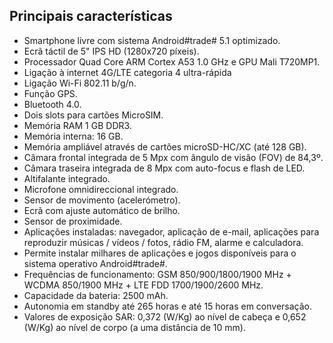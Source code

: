 ## Principais características

*	Smartphone livre com sistema Android#trade# 5.1 optimizado.
*	Ecrã táctil de 5" IPS HD (1280x720 píxeis).
*	Processador Quad Core ARM Cortex A53 1.0 GHz e GPU Mali T720MP1.
*	Ligação à internet 4G/LTE categoria 4 ultra-rápida
*	Ligação Wi-Fi 802.11 b/g/n.
*	Função GPS.
*	Bluetooth 4.0.
*	Dois slots para cartões MicroSIM.
*	Memória RAM 1 GB DDR3.
*	Memória interna: 16 GB.
*	Memória ampliável através de cartões microSD-HC/XC (até 128 GB).
*	Câmara frontal integrada de 5 Mpx com ângulo de visão (FOV) de 84,3º.
*	Câmara traseira integrada de 8 Mpx com auto-focus e flash de LED.
*	Altifalante integrado.
*	Microfone omnidireccional integrado.
*	Sensor de movimento (acelerómetro).
*	Ecrã com ajuste automático de brilho.
*	Sensor de proximidade.
*	Aplicações instaladas: navegador, aplicação de e-mail, aplicações para reproduzir músicas / vídeos / fotos, rádio FM, alarme e calculadora.
*	Permite instalar milhares de aplicações e jogos disponíveis para o sistema operativo Android#trade#.
*	Frequências de funcionamento: GSM 850/900/1800/1900 MHz + WCDMA 850/1900 MHz + LTE FDD 1700/1900/2600 MHz.
*	Capacidade da bateria: 2500 mAh.
*	Autonomia em standby até 265 horas e até 15 horas em conversação.
*	Valores de exposição SAR: 0,372 (W/Kg) ao nível de cabeça e 0,652 (W/Kg) ao nível de corpo (a uma distância de 10 mm).

